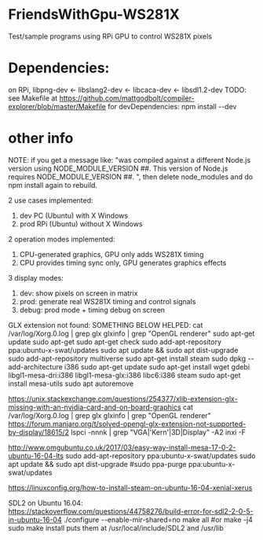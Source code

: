 # FriendsWithGpu-WS281X
Test/sample programs using RPi GPU to control WS281X pixels

# Dependencies:
on RPi, libpng-dev <- libslang2-dev <- libcaca-dev <- libsdl1.2-dev
TODO: see Makefile at https://github.com/mattgodbolt/compiler-explorer/blob/master/Makefile
for devDependencies:
npm install --dev

# other info
NOTE: if you get a message like:
"was compiled against a different Node.js version using
NODE_MODULE_VERSION ##. This version of Node.js requires
NODE_MODULE_VERSION ##. ", then
delete node_modules and do npm install again to rebuild.

2 use cases implemented:
1. dev PC (Ubuntu) with X Windows
2. prod RPi (Ubuntu) without X Windows

2 operation modes implemented:
1. CPU-generated graphics, GPU only adds WS281X timing
2. CPU provides timing sync only, GPU generates graphics effects

3 display modes:
1. dev: show pixels on screen in matrix
2. prod: generate real WS281X timing and control signals
3. debug: prod mode + timing debug on screen

GLX extension not found:
SOMETHING BELOW HELPED:
cat /var/log/Xorg.0.log | grep glx
glxinfo | grep "OpenGL renderer"
sudo apt-get update
sudo apt-get 
sudo apt-get  check
sudo add-apt-repository ppa:ubuntu-x-swat/updates
sudo apt update && sudo apt dist-upgrade
sudo add-apt-repository multiverse
sudo apt-get install steam
sudo dpkg --add-architecture i386
sudo apt-get update
sudo apt-get install wget gdebi libgl1-mesa-dri:i386 libgl1-mesa-glx:i386 libc6:i386
steam
sudo apt-get install mesa-utils
sudo apt autoremove


https://unix.stackexchange.com/questions/254377/xlib-extension-glx-missing-with-an-nvidia-card-and-on-board-graphics
cat /var/log/Xorg.0.log | grep glx
glxinfo | grep "OpenGL renderer"
https://forum.manjaro.org/t/solved-opengl-glx-extension-not-supported-by-display/18615/2
lspci -nnnk | grep "VGA\|'Kern'\|3D\|Display" -A2
inxi -F

http://www.omgubuntu.co.uk/2017/03/easy-way-install-mesa-17-0-2-ubuntu-16-04-lts
sudo add-apt-repository ppa:ubuntu-x-swat/updates
sudo apt update && sudo apt dist-upgrade
#sudo ppa-purge ppa:ubuntu-x-swat/updates

https://linuxconfig.org/how-to-install-steam-on-ubuntu-16-04-xenial-xerus

SDL2 on Ubuntu 16.04:
https://stackoverflow.com/questions/44758276/build-error-for-sdl2-2-0-5-in-ubuntu-16-04
 ./configure --enable-mir-shared=no
 make all  #or make -j4
 sudo make install
puts them at /usr/local/include/SDL2 and /usr/lib
